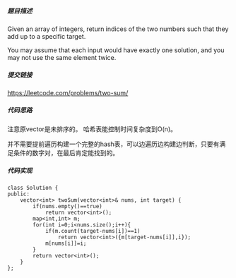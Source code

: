 ##### 题目描述
Given an array of integers, return indices of the two numbers such that they add up to a specific target.

You may assume that each input would have exactly one solution, and you may not use the same element twice.


##### 提交链接

https://leetcode.com/problems/two-sum/


##### 代码思路

注意原vector是未排序的。
哈希表能控制时间复杂度到O(n)。

并不需要提前遍历构建一个完整的hash表，可以边遍历边构建边判断，只要有满足条件的数字对，在最后肯定能找到的。


##### 代码实现

```
class Solution {
public:
    vector<int> twoSum(vector<int>& nums, int target) {
        if(nums.empty()==true)
            return vector<int>();
        map<int,int> m;
        for(int i=0;i<nums.size();i++){
            if(m.count(target-nums[i])==1)
                return vector<int>({m[target-nums[i]],i});
            m[nums[i]]=i;
        }
        return vector<int>();
    }
};


```
